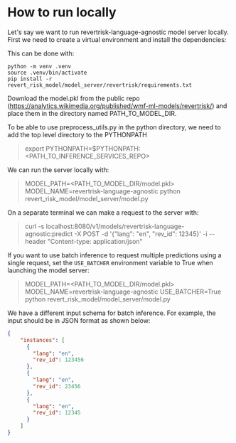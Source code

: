 # How to run locally

Let's say we want to run revertrisk-language-agnostic model server locally. First we need to create a virtual environment and install the dependencies:

This can be done with:
```console
python -m venv .venv
source .venv/bin/activate
pip install -r revert_risk_model/model_server/revertrisk/requirements.txt
```

Download the model.pkl from the public repo (https://analytics.wikimedia.org/published/wmf-ml-models/revertrisk/) and place them in the directory named PATH_TO_MODEL_DIR.

To be able to use preprocess_utils.py in the python directory, we need to add the top level directory to the PYTHONPATH
> export PYTHONPATH=$PYTHONPATH:<PATH_TO_INFERENCE_SERVICES_REPO>

We can run the server locally with:
> MODEL_PATH=<PATH_TO_MODEL_DIR/model.pkl> MODEL_NAME=revertrisk-language-agnostic python revert_risk_model/model_server/model.py

On a separate terminal we can make a request to the server with:
> curl -s localhost:8080/v1/models/revertrisk-language-agnostic:predict -X POST -d '{"lang": "en", "rev_id": 12345}' -i --header "Content-type: application/json"

If you want to use batch inference to request multiple predictions using a single request, set the `USE_BATCHER` environment variable to True when launching the model server:

> MODEL_PATH=<PATH_TO_MODEL_DIR/model.pkl> MODEL_NAME=revertrisk-language-agnostic USE_BATCHER=True python revert_risk_model/model_server/model.py

We have a different input schema for batch inference. For example, the input should be in JSON format as shown below:
```json
{
    "instances": [
      {
        "lang": "en",
        "rev_id": 123456
      },
      {
        "lang": "en",
        "rev_id": 23456
      },
      {
        "lang": "en",
        "rev_id": 12345
      }
    ]
}
```
